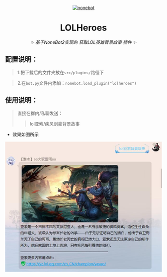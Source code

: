 <p align="center">
  <a href="https://v2.nonebot.dev/"><img src="https://v2.nonebot.dev/logo.png" width="200" height="200" alt="nonebot"></a>
</p>

<div align="center">

# LOLHeroes

_✨ 基于NoneBot2实现的 获取LOL英雄背景故事 插件 ✨_

</div>

## 配置说明：

> 1.把下载后的文件夹放在`src/plugins/`路径下

> 2.在`bot.py`文件内添加：`nonebot.load_plugin("lolheroes")`

## 使用说明：

> 直接在群内/私聊发送：
>
> > lol亚索/疾风剑豪背景故事

 - 效果如图所示

![效果如图所示](lolheroes/data/yasuo.jpg)
